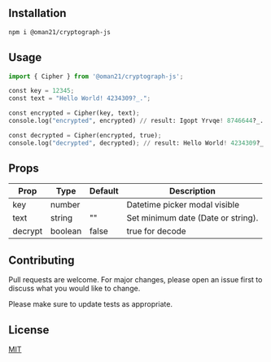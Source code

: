 
## Installation

```bash
npm i @oman21/cryptograph-js
```

## Usage

```python
import { Cipher } from '@oman21/cryptograph-js';

const key = 12345;
const text = "Hello World! 4234309?_.";

const encrypted = Cipher(key, text);
console.log("encrypted", encrypted) // result: Igopt Yrvqe! 8746644?_.

const decrypted = Cipher(encrypted, true);
console.log("decrypted", decrypted); // result: Hello World! 4234309?_.
```

## Props

| Prop            | Type    | Default                                                                                                                      | Description                                            |
|-----------------|---------|------------------------------------------------------------------------------------------------------------------------------|--------------------------------------------------------|
| key         | number  |                                                                                                                         | Datetime picker modal visible                          |
| text         | string     | ""                                                                                                                           | Set minimum date (Date or string).                     |
| decrypt         | boolean     | false                                                                                                                           | true for decode                     |


## Contributing
Pull requests are welcome. For major changes, please open an issue first to discuss what you would like to change.

Please make sure to update tests as appropriate.

## License
[MIT](https://choosealicense.com/licenses/mit/)